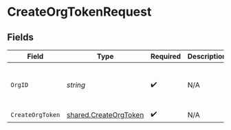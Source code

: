 # CreateOrgTokenRequest


## Fields

| Field                                                                 | Type                                                                  | Required                                                              | Description                                                           | Example                                                               |
| --------------------------------------------------------------------- | --------------------------------------------------------------------- | --------------------------------------------------------------------- | --------------------------------------------------------------------- | --------------------------------------------------------------------- |
| `OrgID`                                                               | *string*                                                              | :heavy_check_mark:                                                    | N/A                                                                   | org-6f706e83-0ec1-437a-9a46-7d4281eb2f39                              |
| `CreateOrgToken`                                                      | [shared.CreateOrgToken](../../../pkg/models/shared/createorgtoken.md) | :heavy_check_mark:                                                    | N/A                                                                   |                                                                       |